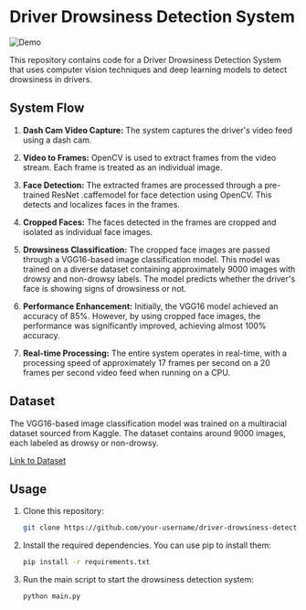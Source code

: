 # Driver Drowsiness Detection System

![Demo](degif)

This repository contains code for a Driver Drowsiness Detection System that uses computer vision techniques and deep learning models to detect drowsiness in drivers.

## System Flow

1. **Dash Cam Video Capture:** The system captures the driver's video feed using a dash cam.

2. **Video to Frames:** OpenCV is used to extract frames from the video stream. Each frame is treated as an individual image.

3. **Face Detection:** The extracted frames are processed through a pre-trained ResNet .caffemodel for face detection using OpenCV. This detects and localizes faces in the frames.

4. **Cropped Faces:** The faces detected in the frames are cropped and isolated as individual face images.

5. **Drowsiness Classification:** The cropped face images are passed through a VGG16-based image classification model. This model was trained on a diverse dataset containing approximately 9000 images with drowsy and non-drowsy labels. The model predicts whether the driver's face is showing signs of drowsiness or not.

6. **Performance Enhancement:** Initially, the VGG16 model achieved an accuracy of 85%. However, by using cropped face images, the performance was significantly improved, achieving almost 100% accuracy.

7. **Real-time Processing:** The entire system operates in real-time, with a processing speed of approximately 17 frames per second on a 20 frames per second video feed when running on a CPU.

## Dataset

The VGG16-based image classification model was trained on a multiracial dataset sourced from Kaggle. The dataset contains around 9000 images, each labeled as drowsy or non-drowsy.

[Link to Dataset]([insert_dataset_link_here](https://www.kaggle.com/datasets/rakibuleceruet/drowsiness-prediction-dataset))

## Usage

1. Clone this repository:
   ```bash
   git clone https://github.com/your-username/driver-drowsiness-detection.git
2. Install the required dependencies. You can use pip to install them:
   ```bash
   pip install -r requirements.txt
3. Run the main script to start the drowsiness detection system:
   ```bash
   python main.py
